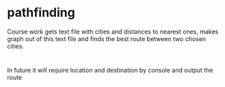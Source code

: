 # pathfinding
Course work gets text file with cities and distances to nearest ones, makes graph out of this text file and finds the best route between two chosen cities. 
#
In future it will require location and destination by console and output the route
